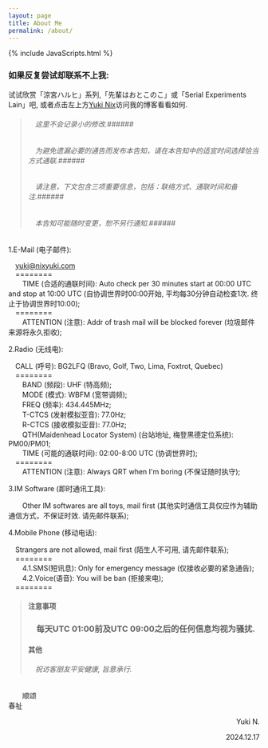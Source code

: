 ```yaml
---
layout: page
title: About Me
permalink: /about/
---
```


{% include JavaScripts.html %}

<h3>如果反复尝试却联系不上我:</h3>  

试试欣赏「涼宮ハルヒ」系列,「先輩はおとこのこ」或「Serial Experiments Lain」吧, 或者点击左上方[Yuki Nix](/ "主页")访问我的博客看看如何.  

> ###### &emsp;这里不会记录小的修改.######  
> ###### &emsp;为避免遗漏必要的通告而发布本告知，请在本告知中的适宜时间选择恰当方式通联.######  
> ###### &emsp;请注意，下文包含三项重要信息，包括：联络方式、通联时间和备注.######  
> ###### &emsp;本告知可能随时变更，恕不另行通知.######  

1.E-Mail (电子邮件):  

&emsp;[yuki@nixyuki.com](mailto:\\yuki@nixyuki.com "Send E-Mail to me.")  
&emsp;========  
&emsp;&emsp;TIME (合适的通联时间): Auto check per 30 minutes start at 00:00 UTC and stop at 10:00 UTC (自协调世界时00:00开始, 平均每30分钟自动检查1次. 终止于协调世界时10:00);  
&emsp;========  
&emsp;&emsp;ATTENTION (注意): Addr of trash mail will be blocked forever (垃圾邮件来源将永久拒收);  

2.Radio (无线电):  

&emsp;CALL (呼号): BG2LFQ (Bravo, Golf, Two, Lima, Foxtrot, Quebec)  
&emsp;========  
&emsp;&emsp;BAND (频段): UHF (特高频);  
&emsp;&emsp;MODE (模式): WBFM (宽带调频);  
&emsp;&emsp;FREQ (频率): 434.445MHz;  
&emsp;&emsp;T-CTCS (发射模拟亚音): 77.0Hz;  
&emsp;&emsp;R-CTCS (接收模拟亚音): 77.0Hz;  
&emsp;&emsp;QTH(Maidenhead Locator System) (台站地址, 梅登黑德定位系统): PM00/PM01;  
&emsp;&emsp;TIME (可能的通联时间): 02:00-8:00 UTC (协调世界时);  
&emsp;========  
&emsp;&emsp;ATTENTION (注意): Always QRT when I'm boring (不保证随时执守);  

3.IM Software (即时通讯工具):  

&emsp;&emsp;Other IM softwares are all toys, mail first (其他实时通信工具仅应作为辅助通信方式，不保证时效. 请先邮件联系);  

4.Mobile Phone (移动电话):  

&emsp;Strangers are not allowed, mail first (陌生人不可用, 请先邮件联系);  
&emsp;========  
&emsp;&emsp;4.1.SMS(短讯息): Only for emergency message (仅接收必要的紧急通告);  
&emsp;&emsp;4.2.Voice(语音): You will be ban (拒接来电);  
&emsp;========  

> #### 注意事项 ####  
> ### &emsp;每天UTC 01:00前及UTC 09:00之后的任何信息均视为骚扰. ###  
> #### 其他 ####  
> ###### &emsp;祝访客朋友平安健康, 旨意承行. ######  

&emsp;&emsp;顺颂  
春祉  

<p align="right">Yuki N.</p>
<p align="right">2024.12.17</p>